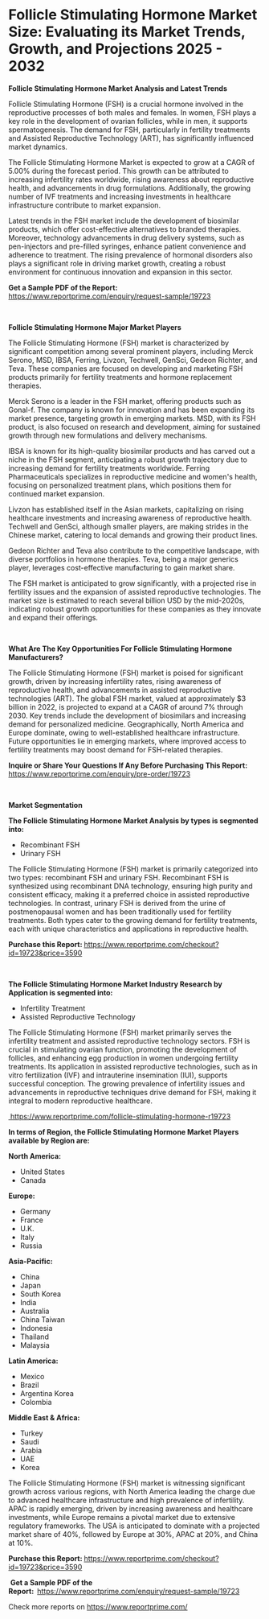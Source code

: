 <p><h1>Follicle Stimulating Hormone Market Size: Evaluating its Market Trends, Growth, and Projections 2025 - 2032</h1></p><p><strong>Follicle Stimulating Hormone Market Analysis and Latest Trends</strong></p>
<p><p>Follicle Stimulating Hormone (FSH) is a crucial hormone involved in the reproductive processes of both males and females. In women, FSH plays a key role in the development of ovarian follicles, while in men, it supports spermatogenesis. The demand for FSH, particularly in fertility treatments and Assisted Reproductive Technology (ART), has significantly influenced market dynamics.</p><p>The Follicle Stimulating Hormone Market is expected to grow at a CAGR of 5.00% during the forecast period. This growth can be attributed to increasing infertility rates worldwide, rising awareness about reproductive health, and advancements in drug formulations. Additionally, the growing number of IVF treatments and increasing investments in healthcare infrastructure contribute to market expansion.</p><p>Latest trends in the FSH market include the development of biosimilar products, which offer cost-effective alternatives to branded therapies. Moreover, technology advancements in drug delivery systems, such as pen-injectors and pre-filled syringes, enhance patient convenience and adherence to treatment. The rising prevalence of hormonal disorders also plays a significant role in driving market growth, creating a robust environment for continuous innovation and expansion in this sector.</p></p>
<p><strong>Get a Sample PDF of the Report:&nbsp;</strong> <a href="https://www.reportprime.com/enquiry/request-sample/19723?utm_campaign=3173&utm_medium=2&utm_source=Github&utm_content=ia&utm_term=20032025&utm_id=follicle-stimulating-hormone">https://www.reportprime.com/enquiry/request-sample/19723</a></p>
<p>&nbsp;</p>
<p><strong>Follicle Stimulating Hormone Major Market Players</strong></p>
<p><p>The Follicle Stimulating Hormone (FSH) market is characterized by significant competition among several prominent players, including Merck Serono, MSD, IBSA, Ferring, Livzon, Techwell, GenSci, Gedeon Richter, and Teva. These companies are focused on developing and marketing FSH products primarily for fertility treatments and hormone replacement therapies.</p><p>Merck Serono is a leader in the FSH market, offering products such as Gonal-f. The company is known for innovation and has been expanding its market presence, targeting growth in emerging markets. MSD, with its FSH product, is also focused on research and development, aiming for sustained growth through new formulations and delivery mechanisms.</p><p>IBSA is known for its high-quality biosimilar products and has carved out a niche in the FSH segment, anticipating a robust growth trajectory due to increasing demand for fertility treatments worldwide. Ferring Pharmaceuticals specializes in reproductive medicine and women's health, focusing on personalized treatment plans, which positions them for continued market expansion.</p><p>Livzon has established itself in the Asian markets, capitalizing on rising healthcare investments and increasing awareness of reproductive health. Techwell and GenSci, although smaller players, are making strides in the Chinese market, catering to local demands and growing their product lines.</p><p>Gedeon Richter and Teva also contribute to the competitive landscape, with diverse portfolios in hormone therapies. Teva, being a major generics player, leverages cost-effective manufacturing to gain market share.</p><p>The FSH market is anticipated to grow significantly, with a projected rise in fertility issues and the expansion of assisted reproductive technologies. The market size is estimated to reach several billion USD by the mid-2020s, indicating robust growth opportunities for these companies as they innovate and expand their offerings.</p></p>
<p>&nbsp;</p>
<p><strong>What Are The Key Opportunities For Follicle Stimulating Hormone Manufacturers?</strong></p>
<p><p>The Follicle Stimulating Hormone (FSH) market is poised for significant growth, driven by increasing infertility rates, rising awareness of reproductive health, and advancements in assisted reproductive technologies (ART). The global FSH market, valued at approximately $3 billion in 2022, is projected to expand at a CAGR of around 7% through 2030. Key trends include the development of biosimilars and increasing demand for personalized medicine. Geographically, North America and Europe dominate, owing to well-established healthcare infrastructure. Future opportunities lie in emerging markets, where improved access to fertility treatments may boost demand for FSH-related therapies.</p></p>
<p><strong>Inquire or Share Your Questions If Any Before Purchasing This Report:</strong> <a href="https://www.reportprime.com/enquiry/pre-order/19723?utm_campaign=3173&utm_medium=2&utm_source=Github&utm_content=ia&utm_term=20032025&utm_id=follicle-stimulating-hormone">https://www.reportprime.com/enquiry/pre-order/19723</a></p>
<p>&nbsp;</p>
<p><strong>Market Segmentation</strong></p>
<p><strong>The Follicle Stimulating Hormone Market Analysis by types is segmented into:</strong></p>
<p><ul><li>Recombinant FSH</li><li>Urinary FSH</li></ul></p>
<p><p>The Follicle Stimulating Hormone (FSH) market is primarily categorized into two types: recombinant FSH and urinary FSH. Recombinant FSH is synthesized using recombinant DNA technology, ensuring high purity and consistent efficacy, making it a preferred choice in assisted reproductive technologies. In contrast, urinary FSH is derived from the urine of postmenopausal women and has been traditionally used for fertility treatments. Both types cater to the growing demand for fertility treatments, each with unique characteristics and applications in reproductive health.</p></p>
<p><strong>Purchase this Report:&nbsp;</strong><a href="https://www.reportprime.com/checkout?id=19723&price=3590&utm_campaign=3173&utm_medium=2&utm_source=Github&utm_content=ia&utm_term=20032025&utm_id=follicle-stimulating-hormone">https://www.reportprime.com/checkout?id=19723&price=3590</a></p>
<p>&nbsp;</p>
<p><strong>The Follicle Stimulating Hormone Market Industry Research by Application is segmented into:</strong></p>
<p><ul><li>Infertility Treatment</li><li>Assisted Reproductive Technology</li></ul></p>
<p><p>The Follicle Stimulating Hormone (FSH) market primarily serves the infertility treatment and assisted reproductive technology sectors. FSH is crucial in stimulating ovarian function, promoting the development of follicles, and enhancing egg production in women undergoing fertility treatments. Its application in assisted reproductive technologies, such as in vitro fertilization (IVF) and intrauterine insemination (IUI), supports successful conception. The growing prevalence of infertility issues and advancements in reproductive techniques drive demand for FSH, making it integral to modern reproductive healthcare.</p></p>
<p><a href="https://www.reportprime.com/follicle-stimulating-hormone-r19723?utm_campaign=3173&utm_medium=2&utm_source=Github&utm_content=ia&utm_term=20032025&utm_id=follicle-stimulating-hormone">&nbsp;https://www.reportprime.com/follicle-stimulating-hormone-r19723</a></p>
<p><strong>In terms of Region, the Follicle Stimulating Hormone Market Players available by Region are:</strong></p>
<p>
    <p> <strong> North America: </strong>
        <ul>
            <li>United States</li>
            <li>Canada</li>
        </ul>
        </p> 
    <p> <strong> Europe: </strong>
        <ul>
            <li>Germany</li>
            <li>France</li>
            <li>U.K.</li>
            <li>Italy</li>
            <li>Russia</li>
        </ul>
        </p> 
    <p> <strong> Asia-Pacific: </strong>
        <ul>
            <li>China</li>
            <li>Japan</li>
            <li>South Korea</li>
            <li>India</li>
            <li>Australia</li>
            <li>China Taiwan</li>
            <li>Indonesia</li>
            <li>Thailand</li>
            <li>Malaysia</li>
        </ul>
        </p> 
    <p> <strong> Latin America: </strong>
        <ul>
            <li>Mexico</li>
            <li>Brazil</li>
            <li>Argentina Korea</li>
            <li>Colombia</li>
        </ul>
        </p> 
    <p> <strong> Middle East & Africa: </strong>
        <ul>
            <li>Turkey</li>
            <li>Saudi</li>
            <li>Arabia</li>
            <li>UAE</li>
            <li>Korea</li>
        </ul>
    </p>
    </p>
<p><p>The Follicle Stimulating Hormone (FSH) market is witnessing significant growth across various regions, with North America leading the charge due to advanced healthcare infrastructure and high prevalence of infertility. APAC is rapidly emerging, driven by increasing awareness and healthcare investments, while Europe remains a pivotal market due to extensive regulatory frameworks. The USA is anticipated to dominate with a projected market share of 40%, followed by Europe at 30%, APAC at 20%, and China at 10%.</p></p>
<p><strong>Purchase this Report: </strong><a href="https://www.reportprime.com/checkout?id=19723&price=3590&utm_campaign=3173&utm_medium=2&utm_source=Github&utm_content=ia&utm_term=20032025&utm_id=follicle-stimulating-hormone">https://www.reportprime.com/checkout?id=19723&price=3590</a></p>
<p>&nbsp;<strong>Get a Sample PDF of the Report:&nbsp;&nbsp;</strong><a href="https://www.reportprime.com/enquiry/request-sample/19723?utm_campaign=3173&utm_medium=2&utm_source=Github&utm_content=ia&utm_term=20032025&utm_id=follicle-stimulating-hormone">https://www.reportprime.com/enquiry/request-sample/19723</a></p>
<p><strong></strong></p>
<p>Check more reports on <a href="https://www.reportprime.com/?utm_campaign=3173&utm_medium=2&utm_source=Github&utm_content=ia&utm_term=20032025&utm_id=follicle-stimulating-hormone">https://www.reportprime.com/</a></p>